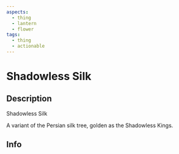 ```yaml
---
aspects:
  - thing
  - lantern
  - flower
tags:
  - thing
  - actionable
---
```


# Shadowless Silk

## Description
Shadowless Silk

A variant of the Persian silk tree, golden as the Shadowless Kings.
## Info